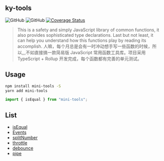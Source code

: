 ## ky-tools

![GitHub](https://img.shields.io/github/license/kyleezhang/mini-tools)
![GitHub](https://img.shields.io/bundlephobia/min/ky-tools)
[![Coverage Status](https://coveralls.io/repos/github/kyleezhang/mini-tools/badge.svg?branch=master)](https://coveralls.io/github/kyleezhang/mini-tools?branch=master)

> This is a safety and simply JavaScript library of common functions, it also provides sophisticated type declarations. Last but not least, it can help you understand how this functions play by reading its accomplish.
> 人嘛，每个月总是会有一时冲动想手写一些函数的时候，所以,,,不如直接搞一款简易版 JavaScript 常用函数工具库。项目采用 TypeScript + Rollup 开发完成，每个函数都有完善的单元测试。

## Usage

```sh
npm install mini-tools -S
yarn add mini-tools
```

```js
import { isEqual } from "mini-tools";
```

## List

- <a href="https://github.com/kyleezhang/mini-tools/blob/master/lib/equal/README.md">isEqual</a>
- <a href="https://github.com/kyleezhang/mini-tools/blob/master/lib/event/README.md">Events</a>
- <a href="https://github.com/kyleezhang/mini-tools/blob/master/lib/number/README.md">splitNumber</a>
- <a href="https://github.com/kyleezhang/mini-tools/blob/master/lib/throttle/README.md">throttle</a>
- <a href="https://github.com/kyleezhang/mini-tools/blob/master/lib/debounce/README.md">debounce</a>
- <a href="https://github.com/kyleezhang/mini-tools/blob/master/lib/pipe/README.md">pipe</a>
